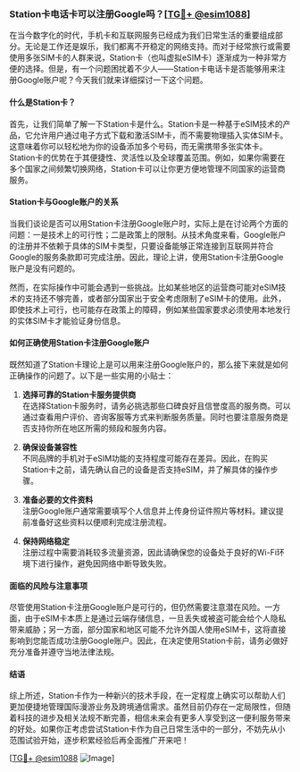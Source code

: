 ### Station卡电话卡可以注册Google吗？[[TG💪+ @esim1088](https://t.me/s/esim1088)]

在当今数字化的时代，手机卡和互联网服务已经成为我们日常生活的重要组成部分。无论是工作还是娱乐，我们都离不开稳定的网络支持。而对于经常旅行或需要使用多张SIM卡的人群来说，Station卡（也叫虚拟eSIM卡）逐渐成为一种非常方便的选择。但是，有一个问题困扰着不少人——Station卡电话卡是否能够用来注册Google账户呢？今天我们就来详细探讨一下这个问题。

#### 什么是Station卡？

首先，让我们简单了解一下Station卡是什么。Station卡是一种基于eSIM技术的产品，它允许用户通过电子方式下载和激活SIM卡，而不需要物理插入实体SIM卡。这意味着你可以轻松地为你的设备添加多个号码，而无需携带多张实体卡。Station卡的优势在于其便捷性、灵活性以及全球覆盖范围。例如，如果你需要在多个国家之间频繁切换网络，Station卡可以让你更方便地管理不同国家的运营商服务。

#### Station卡与Google账户的关系

当我们谈论是否可以用Station卡注册Google账户时，实际上是在讨论两个方面的问题：一是技术上的可行性；二是政策上的限制。从技术角度来看，Google账户的注册并不依赖于具体的SIM卡类型，只要设备能够正常连接到互联网并符合Google的服务条款即可完成注册。因此，理论上讲，使用Station卡注册Google账户是没有问题的。

然而，在实际操作中可能会遇到一些挑战。比如某些地区的运营商可能对eSIM技术的支持还不够完善，或者部分国家出于安全考虑限制了eSIM卡的使用。此外，即使技术上可行，也可能存在政策上的障碍，例如某些国家要求必须使用本地发行的实体SIM卡才能验证身份信息。

#### 如何正确使用Station卡注册Google账户

既然知道了Station卡理论上是可以用来注册Google账户的，那么接下来就是如何正确操作的问题了。以下是一些实用的小贴士：

1. **选择可靠的Station卡服务提供商**  
   在选择Station卡服务时，请务必挑选那些口碑良好且信誉度高的服务商。可以通过查看用户评价、咨询客服等方式来判断服务质量。同时也要注意服务商是否支持你所在地区所需的频段和服务内容。

2. **确保设备兼容性**  
   不同品牌的手机对于eSIM功能的支持程度可能存在差异。因此，在购买Station卡之前，请先确认自己的设备是否支持eSIM，并了解具体的操作步骤。

3. **准备必要的文件资料**  
   注册Google账户通常需要填写个人信息并上传身份证件照片等材料。建议提前准备好这些资料以便顺利完成注册流程。

4. **保持网络稳定**  
   注册过程中需要消耗较多流量资源，因此请确保您的设备处于良好的Wi-Fi环境下进行操作，避免因网络中断导致失败。

#### 面临的风险与注意事项

尽管使用Station卡注册Google账户是可行的，但仍然需要注意潜在风险。一方面，由于eSIM卡本质上是通过云端存储信息，一旦丢失或被盗可能会给个人隐私带来威胁；另一方面，部分国家和地区可能不允许外国人使用eSIM卡，这将直接影响到您能否成功注册Google账户。因此，在决定使用Station卡前，请务必做好充分准备并遵守当地法律法规。

#### 结语

综上所述，Station卡作为一种新兴的技术手段，在一定程度上确实可以帮助人们更加便捷地管理国际漫游业务及跨境通信需求。虽然目前仍存在一定局限性，但随着科技的进步及相关法规不断完善，相信未来会有更多人享受到这一便利服务带来的好处。如果你正考虑尝试Station卡作为自己日常生活中的一部分，不妨先从小范围试验开始，逐步积累经验后再全面推广开来吧！

[[TG💪+ @esim1088](https://t.me/s/esim1088) ![Image](https://i.postimg.cc/4NQfJmqS/Snipaste-2025-05-13-00-14-12.png)]